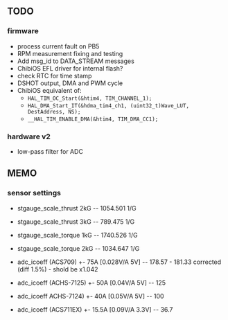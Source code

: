 ## TODO

### firmware
* process current fault on PB5
* RPM measurement fixing and testing
* Add msg_id to DATA_STREAM messages
* ChibiOS EFL driver for internal flash?
* check RTC for time stamp
* DSHOT output, DMA and PWM cycle
* ChibiOS equivalent of:
  - `HAL_TIM_OC_Start(&htim4, TIM_CHANNEL_1);`
  - `HAL_DMA_Start_IT(&hdma_tim4_ch1, (uint32_t)Wave_LUT, DestAddress, NS);`
  - `__HAL_TIM_ENABLE_DMA(&htim4, TIM_DMA_CC1);`

### hardware v2
* low-pass filter for ADC
  
## MEMO  
### sensor settings
  
* stgauge_scale_thrust	2kG -- 1054.501 1/G
* stgauge_scale_thrust	3kG -- 789.475 1/G

* stgauge_scale_torque	1kG -- 1740.526 1/G
* stgauge_scale_torque	2kG -- 1034.647 1/G


* adc_icoeff 	(ACS709)	+- 75A [0.028V/A 5V] 	-- 178.57 - 181.33 corrected (diff 1.5%) - shold be x1.042
* adc_icoeff	(ACHS-7125)	+- 50A [0.04V/A 5V] 	-- 125
* adc_icoeff	ACHS-7124)	+- 40A [0.05V/A 5V] 	-- 100
* adc_icoeff	(ACS711EX)	+- 15.5A [0.09V/A 3.3V] -- 36.7

